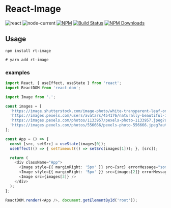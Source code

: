 # React-Image

![react](https://img.shields.io/badge/react-v16.13.1-%234FC829)
![node-current](https://img.shields.io/badge/node-v12.13.0-%234FC829)
[![NPM](https://img.shields.io/npm/l/react-image?color=%234FC829&logoColor=%235E5E5E)](https://github.com/Rynxiao/react-image/blob/master/LICENSE)
[![Build Status](https://travis-ci.org/Rynxiao/react-image.svg?branch=master)](https://travis-ci.org/Rynxiao/react-image)
[![NPM Downloads](https://img.shields.io/npm/dw/rt-image)](https://www.npmjs.com/package/rt-image)

## Usage

```shell script
npm install rt-image

# yarn add rt-image
```

### examples

```typescript jsx
import React, { useEffect, useState } from 'react';
import ReactDOM from 'react-dom';

import Image from '.';

const images = [
  'https://image.shutterstock.com/image-photo/white-transparent-leaf-on-mirror-260nw-1029171697.jpg',
  'https://images.pexels.com/users/avatars/454176/naturally-beautiful-inspiration-893.jpeg?w=256&h=256&fit=crop&crop=faces&auto=compress',
  'https://images.pexels.com/photos/1133957/pexels-photo-1133957.jpeg?auto=compress&cs=tinysrgb&dpr=1&w=500',
  'https://images.pexels.com/photos/556666/pexels-photo-556666.jpeg?auto=compress&cs=tinysrgb&dpr=1&w=500',
];

const App = () => {
  const [src, setSrc] = useState(images[0]);
  useEffect(() => { setTimeout(() => setSrc(images[1])); }, [src]);

  return (
    <div className="App">
      <Image style={{ marginRight: '5px' }} src={src} errorMessage="some thing bad happen" />
      <Image style={{ marginRight: '5px' }} src={images[2]} errorMessage="load image error" />
      <Image src={images[3]} />
    </div>
  );
};

ReactDOM.render(<App />, document.getElementById('root'));
```


